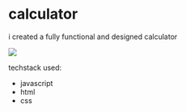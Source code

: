 # calculator

i created a fully functional and designed calculator

<img src="https://i.imgur.com/bre6VjA.png">

techstack used:
  -  javascript
  -  html
  -  css
